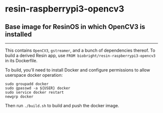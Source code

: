 # resin-raspberrypi3-opencv3  
## Base image for ResinOS in which OpenCV3 is installed  
---  
This contains `OpenCV3`, `gstreamer`, and a bunch of dependencies thereof. To build a derived Resin app, use `FROM biobright/resin-raspberrypi3-opencv3` in its Dockerfile.  

To build, you'll need to install Docker and configure permissions to allow userspace docker operation:
````
sudo groupadd docker
sudo gpasswd -a ${USER} docker
sudo service docker restart
newgrp docker
````  
Then run `./build.sh` to build and push the docker image. 